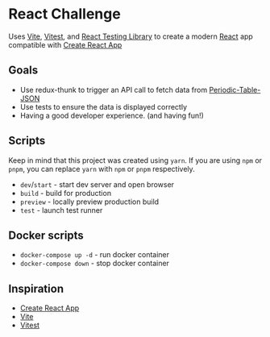 # React Challenge

Uses [Vite](https://vitejs.dev/), [Vitest](https://vitest.dev/), and [React Testing Library](https://github.com/testing-library/react-testing-library) to create a modern [React](https://react.dev/) app compatible with [Create React App](https://create-react-app.dev/)

## Goals

- Use redux-thunk to trigger an API call to fetch data from [Periodic-Table-JSON](https://raw.githubusercontent.com/Bowserinator/Periodic-Table-JSON/master/PeriodicTableJSON.json)
- Use tests to ensure the data is displayed correctly
- Having a good developer experience. (and having fun!)

## Scripts

Keep in mind that this project was created using `yarn`. If you are using `npm` or `pnpm`, you can replace `yarn` with `npm` or `pnpm` respectively.

- `dev`/`start` - start dev server and open browser
- `build` - build for production
- `preview` - locally preview production build
- `test` - launch test runner

## Docker scripts

- `docker-compose up -d` - run docker container
- `docker-compose down` - stop docker container

## Inspiration

- [Create React App](https://github.com/facebook/create-react-app/tree/main/packages/cra-template)
- [Vite](https://github.com/vitejs/vite/tree/main/packages/create-vite/template-react)
- [Vitest](https://github.com/vitest-dev/vitest/tree/main/examples/react-testing-lib)
